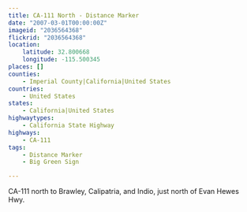 ```yaml
---
title: CA-111 North - Distance Marker
date: "2007-03-01T00:00:00Z"
imageid: "2036564368"
flickrid: "2036564368"
location:
    latitude: 32.800668
    longitude: -115.500345
places: []
counties:
    - Imperial County|California|United States
countries:
    - United States
states:
    - California|United States
highwaytypes:
    - California State Highway
highways:
    - CA-111
tags:
    - Distance Marker
    - Big Green Sign

---
```

CA-111 north to Brawley, Calipatria, and Indio, just north of Evan Hewes Hwy.